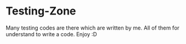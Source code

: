 # Testing-Zone
Many testing codes are there which are written by me. 
All of them for understand to write a code.
Enjoy :D

